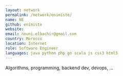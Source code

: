 ```yaml
---
layout: network
permalink: /network/enimiste/
name: NE
github: enimiste
website: 
email: nouni.elbachir@gmail.com
country: Morocco
location: Internet
role: Software Engineer
languages: java python php go scala js css3 html5
---
```


Algorithms, programming, backend dev, devops, ...
